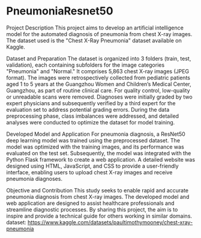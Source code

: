 # PneumoniaResnet50
Project Description
This project aims to develop an artificial intelligence model for the automated diagnosis of pneumonia from chest X-ray images. The dataset used is the "Chest X-Ray Pneumonia" dataset available on Kaggle.

Dataset and Preparation
The dataset is organized into 3 folders (train, test, validation), each containing subfolders for the image categories "Pneumonia" and "Normal." It comprises 5,863 chest X-ray images (JPEG format). The images were retrospectively collected from pediatric patients aged 1 to 5 years at the Guangzhou Women and Children’s Medical Center, Guangzhou, as part of routine clinical care. For quality control, low-quality or unreadable scans were removed. Diagnoses were initially graded by two expert physicians and subsequently verified by a third expert for the evaluation set to address potential grading errors. During the data preprocessing phase, class imbalances were addressed, and detailed analyses were conducted to optimize the dataset for model training.

Developed Model and Application
For pneumonia diagnosis, a ResNet50 deep learning model was trained using the preprocessed dataset. The model was optimized with the training images, and its performance was evaluated on the test set. Subsequently, the model was integrated with the Python Flask framework to create a web application. A detailed website was designed using HTML, JavaScript, and CSS to provide a user-friendly interface, enabling users to upload chest X-ray images and receive pneumonia diagnoses.

Objective and Contribution
This study seeks to enable rapid and accurate pneumonia diagnosis from chest X-ray images. The developed model and web application are designed to assist healthcare professionals and streamline diagnostic processes. By sharing this project, the aim is to inspire and provide a technical guide for others working in similar domains.
dataset:
https://www.kaggle.com/datasets/paultimothymooney/chest-xray-pneumonia
